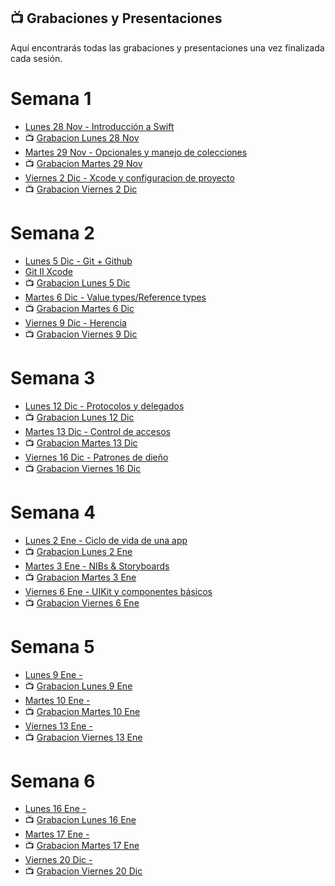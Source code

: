 ## 📺 Grabaciones y Presentaciones
Aquí encontrarás todas las grabaciones y presentaciones una vez finalizada cada sesión.

# Semana 1
- [Lunes 28 Nov - Introducción a Swift]()
- 📺 [Grabacion Lunes 28 Nov]()
- [Martes 29 Nov - Opcionales y manejo de colecciones]()
- 📺 [Grabacion Martes 29 Nov]()
- [Viernes 2 Dic - Xcode y configuracion de proyecto]()
- 📺 [Grabacion Viernes 2 Dic]()

# Semana 2
- [Lunes 5 Dic - Git + Github]()
- [Git II Xcode]()
- 📺 [Grabacion Lunes 5 Dic]()
- [Martes 6 Dic - Value types/Reference types]()
- 📺 [Grabacion Martes 6 Dic]()
- [Viernes 9 Dic - Herencia]()
- 📺 [Grabacion Viernes 9 Dic]()

# Semana 3
- [Lunes 12 Dic - Protocolos y delegados]()
- 📺 [Grabacion Lunes 12 Dic]()
- [Martes 13 Dic - Control de accesos]()
- 📺 [Grabacion Martes 13 Dic]()
- [Viernes 16 Dic - Patrones de dieño]()
- 📺 [Grabacion Viernes 16 Dic]()

# Semana 4
- [Lunes 2 Ene - Ciclo de vida de una app]()
- 📺 [Grabacion Lunes 2 Ene]()
- [Martes 3 Ene - NIBs & Storyboards]()
- 📺 [Grabacion Martes 3 Ene]()
- [Viernes 6 Ene - UIKit y componentes básicos]()
- 📺 [Grabacion Viernes 6 Ene]()

# Semana 5
- [Lunes 9 Ene - ]()
- 📺 [Grabacion Lunes 9 Ene]()
- [Martes 10 Ene - ]()
- 📺 [Grabacion Martes 10 Ene]()
- [Viernes 13 Ene - ]()
- 📺 [Grabacion Viernes 13 Ene]()

# Semana 6
- [Lunes 16 Ene - ]()
- 📺 [Grabacion Lunes 16 Ene]()
- [Martes 17 Ene - ]()
- 📺 [Grabacion Martes 17 Ene]()
- [Viernes 20 Dic - ]()
- 📺 [Grabacion Viernes 20 Dic]()
